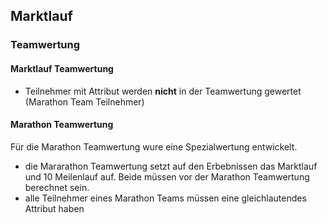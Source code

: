 ## Marktlauf

### Teamwertung
#### Marktlauf Teamwertung
* Teilnehmer mit Attribut werden __nicht__ in der Teamwertung gewertet (Marathon Team Teilnehmer)


#### Marathon Teamwertung
Für die Marathon Teamwertung wure eine Spezialwertung entwickelt.
* die Mararathon Teamwertung setzt auf den Erbebnissen das Marktlauf und 10 Meilenlauf auf. Beide müssen vor der Marathon Teamwertung berechnet sein.
* alle Teilnehmer eines Marathon Teams müssen eine gleichlautendes Attribut haben